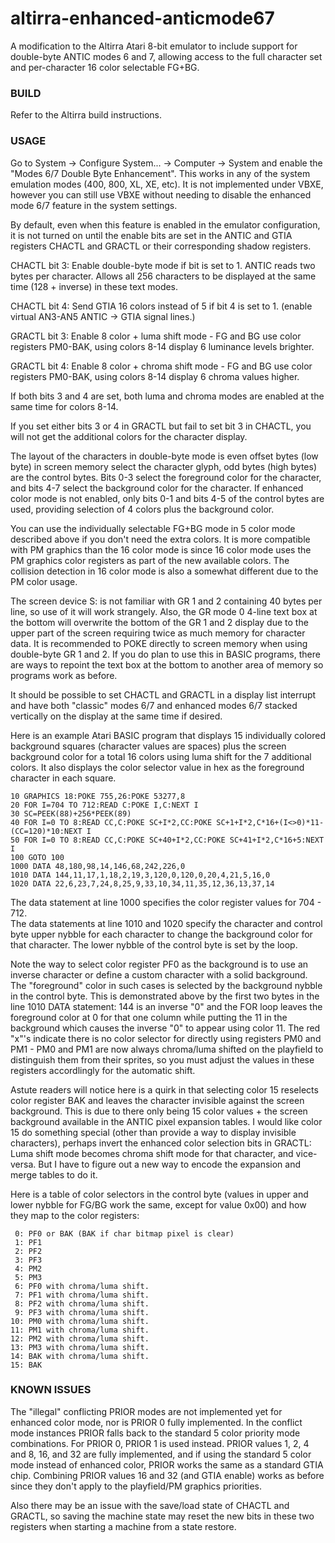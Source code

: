 # altirra-enhanced-anticmode67
A modification to the Altirra Atari 8-bit emulator to include support for double-byte ANTIC modes 6 and 7, allowing access to the full character set and per-character 16 color selectable FG+BG.

### BUILD
Refer to the Altirra build instructions.

### USAGE
Go to System -> Configure System... -> Computer -> System and enable the "Modes 6/7 Double Byte Enhancement". This works in any of the system emulation modes (400, 800, XL, XE, etc). It is not implemented under VBXE, however you can still use VBXE without needing to disable the enhanced mode 6/7 feature in the system settings.

By default, even when this feature is enabled in the emulator configuration, it is not turned on until the enable bits are set in the ANTIC and GTIA registers CHACTL and GRACTL or their corresponding shadow registers.

CHACTL bit 3: Enable double-byte mode if bit is set to 1. ANTIC reads two bytes per character. Allows all 256 characters to be displayed at the same time (128 + inverse) in these text modes.

CHACTL bit 4: Send GTIA 16 colors instead of 5 if bit 4 is set to 1. (enable virtual AN3-AN5 ANTIC -> GTIA signal lines.)

GRACTL bit 3: Enable 8 color + luma shift mode - FG and BG use color registers PM0-BAK, using colors 8-14 display 6 luminance levels brighter.

GRACTL bit 4: Enable 8 color + chroma shift mode - FG and BG use color registers PM0-BAK, using colors 8-14 display 6 chroma values higher.

If both bits 3 and 4 are set, both luma and chroma modes are enabled at the same time for colors 8-14.

If you set either bits 3 or 4 in GRACTL but fail to set bit 3 in CHACTL, you will not get the additional colors for the character display.

The layout of the characters in double-byte mode is even offset bytes (low byte) in screen memory select the character glyph, odd bytes (high bytes) are the control bytes. Bits 0-3 select the foreground color for the character, and bits 4-7 select the background color for the character. If enhanced color mode is not enabled, only bits 0-1 and bits 4-5 of the control bytes are used, providing selection of 4 colors plus the background color.

You can use the individually selectable FG+BG mode in 5 color mode described above if you don't need the extra colors. It is more compatible with PM graphics than the 16 color mode is since 16 color mode uses the PM graphics color registers as part of the new available colors. The collision detection in 16 color mode is also a somewhat different due to the PM color usage.

The screen device S: is not familiar with GR 1 and 2 containing 40 bytes per line, so use of it will work strangely. Also, the GR mode 0 4-line text box at the bottom will overwrite the bottom of the GR 1 and 2 display due to the upper part of the screen requiring twice as much memory for character data. It is recommended to POKE directly to screen memory when using double-byte GR 1 and 2. If you do plan to use this in BASIC programs, there are ways to repoint the text box at the bottom to another area of memory so programs work as before.

It should be possible to set CHACTL and GRACTL in a display list interrupt and have both "classic" modes 6/7 and enhanced modes 6/7 stacked vertically on the display at the same time if desired.

Here is an example Atari BASIC program that displays 15 individually colored background squares (character values are spaces) plus the screen background color for a total 16 colors using luma shift for the 7 additional colors. It also displays the color selector value in hex as the foreground character in each square.

```
10 GRAPHICS 18:POKE 755,26:POKE 53277,8
20 FOR I=704 TO 712:READ C:POKE I,C:NEXT I
30 SC=PEEK(88)+256*PEEK(89)
40 FOR I=0 TO 8:READ CC,C:POKE SC+I*2,CC:POKE SC+1+I*2,C*16+(I<>0)*11-(CC=120)*10:NEXT I
50 FOR I=0 TO 8:READ CC,C:POKE SC+40+I*2,CC:POKE SC+41+I*2,C*16+5:NEXT I
100 GOTO 100
1000 DATA 48,180,98,14,146,68,242,226,0
1010 DATA 144,11,17,1,18,2,19,3,120,0,120,0,20,4,21,5,16,0
1020 DATA 22,6,23,7,24,8,25,9,33,10,34,11,35,12,36,13,37,14
```

The data statement at line 1000 specifies the color register values for 704 - 712.\
The data statements at line 1010 and 1020 specify the character and control byte upper nybble for each character to change the background color for that character. The lower nybble of the control byte is set by the loop.

Note the way to select color register PF0 as the background is to use an inverse character or define a custom character with a solid background. The "foreground" color in such cases is selected by the background nybble in the control byte. This is demonstrated above by the first two bytes in the line 1010 DATA statement: 144 is an inverse "0" and the FOR loop leaves the foreground color at 0 for that one column while putting the 11 in the background which causes the inverse "0" to appear using color 11. The red "x"'s indicate there is no color selector for directly using registers PM0 and PM1 - PM0 and PM1 are now always chroma/luma shifted on the playfield to distinguish them from their sprites, so you must adjust the values in these registers accordlingly for the automatic shift.

Astute readers will notice here is a quirk in that selecting color 15 reselects color register BAK and leaves the character invisible against the screen background. This is due to there only being 15 color values + the screen background available in the ANTIC pixel expansion tables. I would like color 15 do something special (other than provide a way to display invisible characters), perhaps invert the enhanced color selection bits in GRACTL: Luma shift mode becomes chroma shift mode for that character, and vice-versa. But I have to figure out a new way to encode the expansion and merge tables to do it.

Here is a table of color selectors in the control byte (values in upper and lower nybble for FG/BG work the same, except for value 0x00) and how they map to the color registers:
```
 0: PF0 or BAK (BAK if char bitmap pixel is clear)
 1: PF1
 2: PF2
 3: PF3
 4: PM2
 5: PM3
 6: PF0 with chroma/luma shift.
 7: PF1 with chroma/luma shift.
 8: PF2 with chroma/luma shift.
 9: PF3 with chroma/luma shift.
10: PM0 with chroma/luma shift.
11: PM1 with chroma/luma shift.
12: PM2 with chroma/luma shift.
13: PM3 with chroma/luma shift.
14: BAK with chroma/luma shift.
15: BAK
```

### KNOWN ISSUES
The "illegal" conflicting PRIOR modes are not implemented yet for enhanced color mode, nor is PRIOR 0 fully implemented. In the conflict mode instances PRIOR falls back to the standard 5 color priority mode combinations. For PRIOR 0, PRIOR 1 is used instead. PRIOR values 1, 2, 4 and 8, 16, and 32 are fully implemented, and if using the standard 5 color mode instead of enhanced color, PRIOR works the same as a standard GTIA chip. Combining PRIOR values 16 and 32 (and GTIA enable) works as before since they don't apply to the playfield/PM graphics priorities.

Also there may be an issue with the save/load state of CHACTL and GRACTL, so saving the machine state may reset the new bits in these two registers when starting a machine from a state restore.
